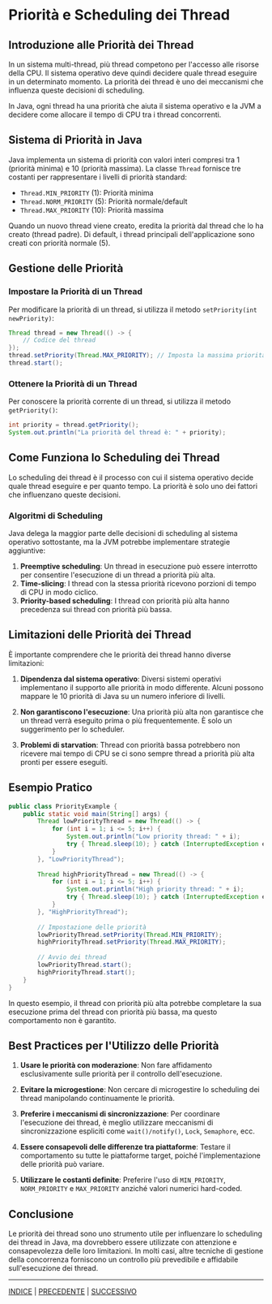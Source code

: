 # Priorità e Scheduling dei Thread

## Introduzione alle Priorità dei Thread

In un sistema multi-thread, più thread competono per l'accesso alle risorse della CPU. Il sistema operativo deve quindi decidere quale thread eseguire in un determinato momento. La priorità dei thread è uno dei meccanismi che influenza queste decisioni di scheduling.

In Java, ogni thread ha una priorità che aiuta il sistema operativo e la JVM a decidere come allocare il tempo di CPU tra i thread concorrenti.

## Sistema di Priorità in Java

Java implementa un sistema di priorità con valori interi compresi tra 1 (priorità minima) e 10 (priorità massima). La classe `Thread` fornisce tre costanti per rappresentare i livelli di priorità standard:

- `Thread.MIN_PRIORITY` (1): Priorità minima
- `Thread.NORM_PRIORITY` (5): Priorità normale/default
- `Thread.MAX_PRIORITY` (10): Priorità massima

Quando un nuovo thread viene creato, eredita la priorità dal thread che lo ha creato (thread padre). Di default, i thread principali dell'applicazione sono creati con priorità normale (5).

## Gestione delle Priorità

### Impostare la Priorità di un Thread

Per modificare la priorità di un thread, si utilizza il metodo `setPriority(int newPriority)`:

```java
Thread thread = new Thread(() -> {
    // Codice del thread
});
thread.setPriority(Thread.MAX_PRIORITY); // Imposta la massima priorità
thread.start();
```

### Ottenere la Priorità di un Thread

Per conoscere la priorità corrente di un thread, si utilizza il metodo `getPriority()`:

```java
int priority = thread.getPriority();
System.out.println("La priorità del thread è: " + priority);
```

## Come Funziona lo Scheduling dei Thread

Lo scheduling dei thread è il processo con cui il sistema operativo decide quale thread eseguire e per quanto tempo. La priorità è solo uno dei fattori che influenzano queste decisioni.

### Algoritmi di Scheduling

Java delega la maggior parte delle decisioni di scheduling al sistema operativo sottostante, ma la JVM potrebbe implementare strategie aggiuntive:

1. **Preemptive scheduling**: Un thread in esecuzione può essere interrotto per consentire l'esecuzione di un thread a priorità più alta.
2. **Time-slicing**: I thread con la stessa priorità ricevono porzioni di tempo di CPU in modo ciclico.
3. **Priority-based scheduling**: I thread con priorità più alta hanno precedenza sui thread con priorità più bassa.

## Limitazioni delle Priorità dei Thread

È importante comprendere che le priorità dei thread hanno diverse limitazioni:

1. **Dipendenza dal sistema operativo**: Diversi sistemi operativi implementano il supporto alle priorità in modo differente. Alcuni possono mappare le 10 priorità di Java su un numero inferiore di livelli.

2. **Non garantiscono l'esecuzione**: Una priorità più alta non garantisce che un thread verrà eseguito prima o più frequentemente. È solo un suggerimento per lo scheduler.

3. **Problemi di starvation**: Thread con priorità bassa potrebbero non ricevere mai tempo di CPU se ci sono sempre thread a priorità più alta pronti per essere eseguiti.

## Esempio Pratico

```java
public class PriorityExample {
    public static void main(String[] args) {
        Thread lowPriorityThread = new Thread(() -> {
            for (int i = 1; i <= 5; i++) {
                System.out.println("Low priority thread: " + i);
                try { Thread.sleep(10); } catch (InterruptedException e) { }
            }
        }, "LowPriorityThread");
        
        Thread highPriorityThread = new Thread(() -> {
            for (int i = 1; i <= 5; i++) {
                System.out.println("High priority thread: " + i);
                try { Thread.sleep(10); } catch (InterruptedException e) { }
            }
        }, "HighPriorityThread");
        
        // Impostazione delle priorità
        lowPriorityThread.setPriority(Thread.MIN_PRIORITY);
        highPriorityThread.setPriority(Thread.MAX_PRIORITY);
        
        // Avvio dei thread
        lowPriorityThread.start();
        highPriorityThread.start();
    }
}
```

In questo esempio, il thread con priorità più alta potrebbe completare la sua esecuzione prima del thread con priorità più bassa, ma questo comportamento non è garantito.

## Best Practices per l'Utilizzo delle Priorità

1. **Usare le priorità con moderazione**: Non fare affidamento esclusivamente sulle priorità per il controllo dell'esecuzione.

2. **Evitare la microgestione**: Non cercare di microgestire lo scheduling dei thread manipolando continuamente le priorità.

3. **Preferire i meccanismi di sincronizzazione**: Per coordinare l'esecuzione dei thread, è meglio utilizzare meccanismi di sincronizzazione espliciti come `wait()/notify()`, `Lock`, `Semaphore`, ecc.

4. **Essere consapevoli delle differenze tra piattaforme**: Testare il comportamento su tutte le piattaforme target, poiché l'implementazione delle priorità può variare.

5. **Utilizzare le costanti definite**: Preferire l'uso di `MIN_PRIORITY`, `NORM_PRIORITY` e `MAX_PRIORITY` anziché valori numerici hard-coded.

## Conclusione

Le priorità dei thread sono uno strumento utile per influenzare lo scheduling dei thread in Java, ma dovrebbero essere utilizzate con attenzione e consapevolezza delle loro limitazioni. In molti casi, altre tecniche di gestione della concorrenza forniscono un controllo più prevedibile e affidabile sull'esecuzione dei thread.

---
[INDICE](README.md) | [PRECEDENTE](02.02%20Avvio%20pausa%20e%20terminazione%20dei%20thread.md) | [SUCCESSIVO](02.04%20Gestione%20delle%20eccezioni%20nei%20thread.md)
